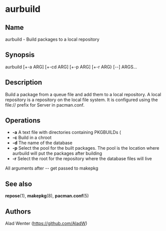 # aurbuild

## Name

aurbuild - Build packages to a local repository

## Synopsis

aurbuild [+-a ARG] [+-cd ARG] [+-p ARG] [+-r ARG} [--] ARGS...

## Description

Build a package from a queue file and add them to a local repository. A local repository is a repository on the local file system. It is configured using the file:// prefix for Server in pacman.conf.

## Operations

* __-a__ A text file with directories containing PKGBUILDs (
* __-c__ Build in a chroot
* __-d__ The name of the database
* __-p__ Select the pool for the built packages. The pool is the location where aurbuild will put the packages after building
* __-r__ Select the root for the repository where the database files will live

All arguments after -- get passed to makepkg

## See also

__repose__(1), __makepkg__(8), __pacman.conf__(5)

## Authors

Alad Wenter (https://github.com/AladW)
